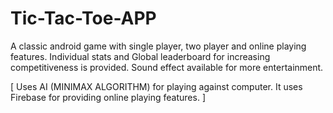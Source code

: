 # Tic-Tac-Toe-APP
A classic android game with single player, two player and online playing features.
Individual stats and Global leaderboard for increasing competitiveness is provided.
Sound effect available for more entertainment.

[
Uses AI (MINIMAX ALGORITHM) for playing against computer.
It uses Firebase for providing online playing features.
]
